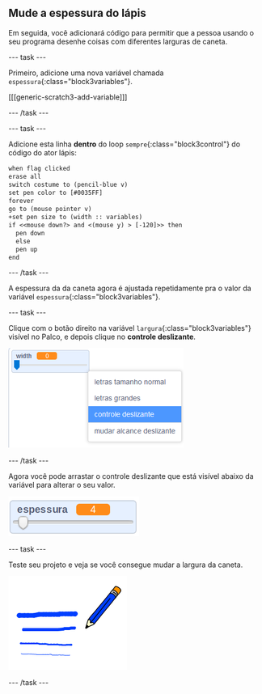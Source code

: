 ## Mude a espessura do lápis

Em seguida, você adicionará código para permitir que a pessoa usando o seu programa desenhe coisas com diferentes larguras de caneta.

--- task ---

Primeiro, adicione uma nova variável chamada `espessura`{:class="block3variables"}.

[[[generic-scratch3-add-variable]]]

--- /task ---

--- task ---

Adicione esta linha **dentro** do loop `sempre`{:class="block3control"} do código do ator lápis:

```blocks3
when flag clicked
erase all
switch costume to (pencil-blue v)
set pen color to [#0035FF]
forever
go to (mouse pointer v)
+set pen size to (width :: variables)
if <<mouse down?> and <(mouse y) > [-120]>> then 
  pen down
  else
  pen up
end
```

--- /task ---

A espessura da da caneta agora é ajustada repetidamente pra o valor da variável `espessura`{:class="block3variables"}.

--- task ---

Clique com o botão direito na variável `largura`{:class="block3variables"} visível no Palco, e depois clique no **controle deslizante**.

![captura de tela](images/paint-slider.png)

--- /task ---

Agora você pode arrastar o controle deslizante que está visível abaixo da variável para alterar o seu valor.

![captura de tela](images/paint-slider-change.png)

--- task ---

Teste seu projeto e veja se você consegue mudar a largura da caneta.

![captura de tela](images/paint-width-test.png)

--- /task ---